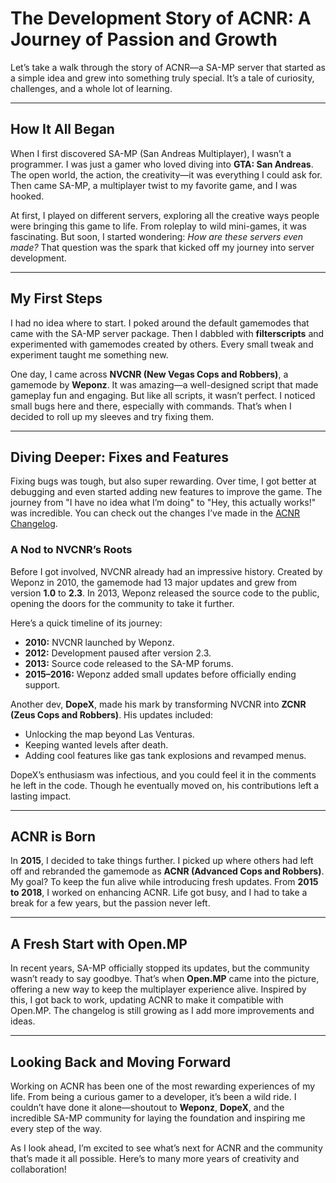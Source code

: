 # The Development Story of ACNR: A Journey of Passion and Growth

Let’s take a walk through the story of ACNR—a SA-MP server that started as a simple idea and grew into something truly special. It’s a tale of curiosity, challenges, and a whole lot of learning.

---

## How It All Began

When I first discovered SA-MP (San Andreas Multiplayer), I wasn’t a programmer. I was just a gamer who loved diving into **GTA: San Andreas**. The open world, the action, the creativity—it was everything I could ask for. Then came SA-MP, a multiplayer twist to my favorite game, and I was hooked.

At first, I played on different servers, exploring all the creative ways people were bringing this game to life. From roleplay to wild mini-games, it was fascinating. But soon, I started wondering: *How are these servers even made?* That question was the spark that kicked off my journey into server development.

---

## My First Steps

I had no idea where to start. I poked around the default gamemodes that came with the SA-MP server package. Then I dabbled with **filterscripts** and experimented with gamemodes created by others. Every small tweak and experiment taught me something new.

One day, I came across **NVCNR (New Vegas Cops and Robbers)**, a gamemode by **Weponz**. It was amazing—a well-designed script that made gameplay fun and engaging. But like all scripts, it wasn’t perfect. I noticed small bugs here and there, especially with commands. That’s when I decided to roll up my sleeves and try fixing them.

---

## Diving Deeper: Fixes and Features

Fixing bugs was tough, but also super rewarding. Over time, I got better at debugging and even started adding new features to improve the game. The journey from "I have no idea what I’m doing" to "Hey, this actually works!" was incredible. You can check out the changes I’ve made in the [ACNR Changelog](https://github.com/Kingvornex/ACNR-OPENMP/blob/main/CHANGELOG.md).

### A Nod to NVCNR’s Roots

Before I got involved, NVCNR already had an impressive history. Created by Weponz in 2010, the gamemode had 13 major updates and grew from version **1.0** to **2.3**. In 2013, Weponz released the source code to the public, opening the doors for the community to take it further.

Here’s a quick timeline of its journey:
- **2010:** NVCNR launched by Weponz.
- **2012:** Development paused after version 2.3.
- **2013:** Source code released to the SA-MP forums.
- **2015–2016:** Weponz added small updates before officially ending support.

Another dev, **DopeX**, made his mark by transforming NVCNR into **ZCNR (Zeus Cops and Robbers)**. His updates included:
- Unlocking the map beyond Las Venturas.
- Keeping wanted levels after death.
- Adding cool features like gas tank explosions and revamped menus.

DopeX’s enthusiasm was infectious, and you could feel it in the comments he left in the code. Though he eventually moved on, his contributions left a lasting impact.

---

## ACNR is Born

In **2015**, I decided to take things further. I picked up where others had left off and rebranded the gamemode as **ACNR (Advanced Cops and Robbers)**. My goal? To keep the fun alive while introducing fresh updates. From **2015 to 2018**, I worked on enhancing ACNR. Life got busy, and I had to take a break for a few years, but the passion never left.

---

## A Fresh Start with Open.MP

In recent years, SA-MP officially stopped its updates, but the community wasn’t ready to say goodbye. That’s when **Open.MP** came into the picture, offering a new way to keep the multiplayer experience alive. Inspired by this, I got back to work, updating ACNR to make it compatible with Open.MP. The changelog is still growing as I add more improvements and ideas.

---

## Looking Back and Moving Forward

Working on ACNR has been one of the most rewarding experiences of my life. From being a curious gamer to a developer, it’s been a wild ride. I couldn’t have done it alone—shoutout to **Weponz**, **DopeX**, and the incredible SA-MP community for laying the foundation and inspiring me every step of the way.

As I look ahead, I’m excited to see what’s next for ACNR and the community that’s made it all possible. Here’s to many more years of creativity and collaboration!

